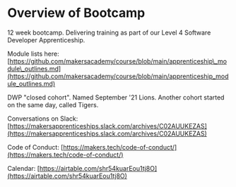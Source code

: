 # Overview of Bootcamp

12 week bootcamp. Delivering training as part of our Level 4 Software Developer Apprenticeship.

Module lists here: [https://github.com/makersacademy/course/blob/main/apprenticeship\_module\_outlines.md](https://github.com/makersacademy/course/blob/main/apprenticeship_module_outlines.md)

DWP "closed cohort". Named September '21 Lions. Another cohort started on the same day, called Tigers.

Conversations on Slack: [https://makersapprenticeships.slack.com/archives/C02AUUKEZAS](https://makersapprenticeships.slack.com/archives/C02AUUKEZAS)

Code of Conduct: [https://makers.tech/code-of-conduct/](https://makers.tech/code-of-conduct/)

Calendar: [https://airtable.com/shr54kuarEou1tj8O](https://airtable.com/shr54kuarEou1tj8O)





